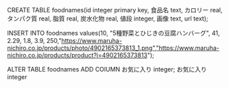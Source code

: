 

CREATE TABLE foodnames(id integer primary key, 食品名 text, カロリー real, タンパク質 real, 脂質 real, 炭水化物 real, 値段 integer, 画像 text, url text);

INSERT INTO foodnames values(10, "5種野菜とひじきの豆腐ハンバーグ", 41, 2.29, 1.8, 3.9, 250,"https://www.maruha-nichiro.co.jp/products/photo/4902165373813_1.png","https://www.maruha-nichiro.co.jp/products/product?j=4902165373813");

ALTER TABLE foodnames ADD COlUMN お気に入り integer;
お気に入り integer